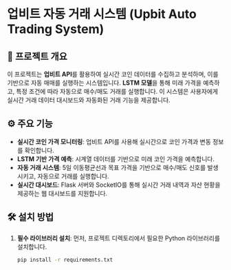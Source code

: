 # 업비트 자동 거래 시스템 (Upbit Auto Trading System)

## 📖 프로젝트 개요
이 프로젝트는 **업비트 API**를 활용하여 실시간 코인 데이터를 수집하고 분석하며, 이를 기반으로 자동 매매를 실행하는 시스템입니다. **LSTM 모델**을 통해 미래 가격을 예측하고, 특정 조건에 따라 자동으로 매수/매도 거래를 실행합니다. 이 시스템은 사용자에게 실시간 거래 데이터 대시보드와 자동화된 거래 기능을 제공합니다.

## ⚙️ 주요 기능
- **실시간 코인 가격 모니터링**: 업비트 API를 사용해 실시간으로 코인 가격과 변동 정보를 확인합니다.
- **LSTM 기반 가격 예측**: 시계열 데이터를 기반으로 미래 코인 가격을 예측합니다.
- **자동 거래 시스템**: 5일 이동평균선과 목표 가격을 기반으로 매수/매도 신호를 발생시키고, 자동으로 거래를 실행합니다.
- **실시간 대시보드**: Flask 서버와 SocketIO를 통해 실시간 거래 내역과 자산 현황을 제공하는 웹 대시보드를 지원합니다.

## 🛠️ 설치 방법

1. **필수 라이브러리 설치**:
   먼저, 프로젝트 디렉토리에서 필요한 Python 라이브러리를 설치합니다.

   ```bash
   pip install -r requirements.txt
